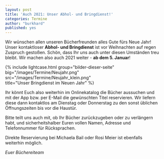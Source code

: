 ```yaml
---
layout: post
title: 'Auch 2021: Unser Abhol- und Bringdienst!'
categories: Termine
author: "burkhard"
published: yes
---
```

Wir wünschen allen unseren Bücherfreunden alles Gute fürs Neue Jahr! Unser kontaktloser **Abhol- und Bringdienst** ist vor Weihnachten auf regen Zuspruch gestoßen. Schön, dass Ihr uns auch unter diesen Umständen treu bleibt. Wir machen also auch 2021 weiter - **ab dem 5. Januar**! 

{% include lightcase.html group="bilder-dieser-seite"
      big="/images/Termine/Neujahr.png" 
      src="/images/Termine/Neujahr_klein.png"  
      title="Unser Bringdienst im Neuen Jahr" %}
      
Ihr könnt Euch also weiterhin im Onlinekatalog die Bücher aussuchen und mit der App bzw. per E-Mail die gewünschten Titel reservieren. Wir liefern diese dann kontaktlos am Dienstag oder Donnerstag zu den sonst üblichen Öffnungszeiten bis vor die Haustür.

Bitte teilt uns auch mit, ob Ihr Bücher zurückzugeben oder zu verlängern habt, und sicherheitshalber Euren vollen Namen, Adresse und Telefonnummer für Rücksprachen.
  
Direkte Reservierung bei Michaela Bail oder Rosi Meier ist ebenfalls weiterhin möglich.

*Euer Büchereiteam*